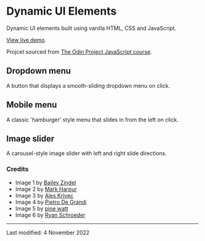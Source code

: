 # Dynamic UI Elements

Dynamic UI elements built using vanilla HTML, CSS and JavaScript.

[View live demo](https://jcrachael.github.io/dynamic-ui-elements/).

Projcet sourced from [The Odin Project JavaScript course](https://www.theodinproject.com/lessons/node-path-javascript-dynamic-user-interface-interactions).

## Dropdown menu

A button that displays a smooth-sliding dropdown menu on click.

## Mobile menu

A classic 'hamburger' style menu that slides in from the left on click.

## Image slider

A carousel-style image slider with left and right slide directions.

### Credits

* Image 1 by [Bailey Zindel](https://unsplash.com/@baileyzindel?utm_source=unsplash&utm_medium=referral&utm_content=creditCopyText)
* Image 2 by [Mark Harpur](https://unsplash.com/@luckybeanz?utm_source=unsplash&utm_medium=referral&utm_content=creditCopyText) 
* Image 3 by [Ales Krivec](https://unsplash.com/@aleskrivec?utm_source=unsplash&utm_medium=referral&utm_content=creditCopyText) 
* Image 4 by [Pietro De Grandi](https://unsplash.com/@peter_mc_greats?utm_source=unsplash&utm_medium=referral&utm_content=creditCopyText)
* Image 5 by [pine  watt](https://unsplash.com/@pinewatt?utm_source=unsplash&utm_medium=referral&utm_content=creditCopyText) 
* Image 6 by [Ryan Schroeder](https://unsplash.com/@ryanschroeder?utm_source=unsplash&utm_medium=referral&utm_content=creditCopyText)
  



---

Last modified: 4 November 2022